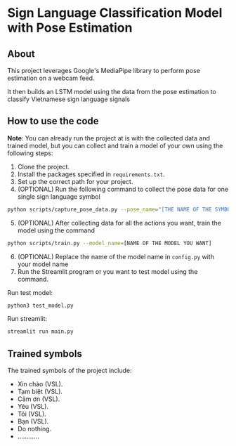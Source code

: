 # Sign Language Classification Model with Pose Estimation

## About

This project leverages Google's MediaPipe library to perform pose estimation on a webcam feed.

It then builds an LSTM model using the data from the pose estimation to classify Vietnamese sign language signals
## How to use the code

**Note**: You can already run the project at is with the collected data and trained model, but you can collect and train a model of your own using the following steps:

1) Clone the project.
2) Install the packages specified in ```requirements.txt```.
3) Set up the correct path for your project.
4) (OPTIONAL) Run the following command to collect the pose data for one single sign language symbol
```bash
python scripts/capture_pose_data.py --pose_name="[THE NAME OF THE SYMBOL]" --confidence=[THE CONFIDENCE OF THE POSE ESTIMATON MODEL (TYPICALLY 0.5)]
```
5) (OPTIONAL) After collecting data for all the actions you want, train the model using the command
```bash
python scripts/train.py --model_name=[NAME OF THE MODEL YOU WANT] 
```
6) (OPTIONAL) Replace the name of the model name in ```config.py``` with your model name 
7) Run the Streamlit program or you want to test model using the command.
   
Run test model:
```bash
python3 test_model.py
```
Run streamlit:
```bash
streamlit run main.py
```

## Trained symbols
The trained symbols of the project include:
- Xin chào (VSL).
- Tạm biệt (VSL).
- Cảm ơn (VSL).
- Yêu (VSL).
- Tôi (VSL).
- Bạn (VSL).
- Do nothing.
- ............  
